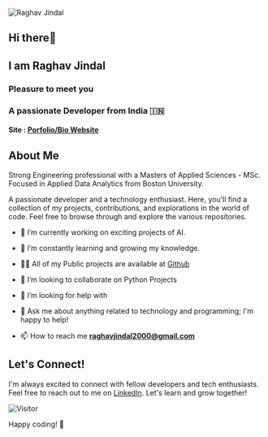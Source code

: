 ![Raghav Jindal](https://media.giphy.com/media/dWesBcTLavkZuG35MI/giphy.gif)

## Hi there👋 
## I am Raghav Jindal
### Pleasure to meet you 
### A passionate Developer from India 🇮🇳
#### Site : [Porfolio/Bio Website](https://raghavjindal2000.github.io) 

## About Me

Strong Engineering professional with a Masters of Applied Sciences - MSc. Focused in Applied Data Analytics from Boston University.

A passionate developer and a technology enthusiast. Here, you'll find a collection of my projects, contributions, and explorations in the world of code. Feel free to browse through and explore the various repositories.

- 🔭 I’m currently working on exciting projects of AI.

- 🌱 I’m constantly learning and growing my knowledge.

- 👨‍💻 All of my Public projects are available at [Github](https://github.com/RaghavJindal2000/)

- 👯 I’m looking to collaborate on Python Projects
  
- 🤔 I’m looking for help with 

- 💬 Ask me about anything related to technology and programming; I'm happy to help!

- 📫 How to reach me **raghavjindal2000@gmail.com**






## Let's Connect!

I'm always excited to connect with fellow developers and tech enthusiasts. Feel free to reach out to me on [LinkedIn](https://www.linkedin.com/in/raghavjindal2000/). Let's learn and grow together!

![Visitor](https://komarev.com/ghpvc/?username=RaghavJindal2000&color=blue&style=flat&label=Profile+Visits)

Happy coding! 🚀
